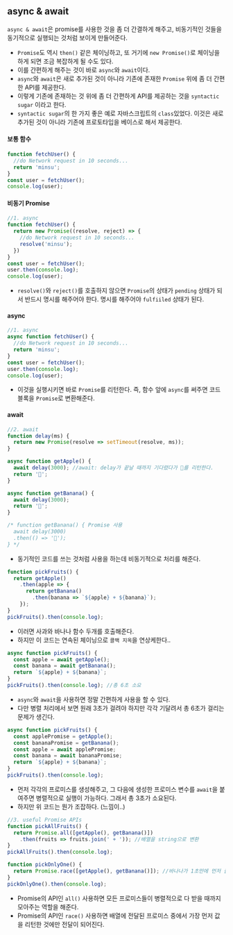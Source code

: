 ## async & await
`async & await`은 promise를 사용한 것을 좀 더 간결하게 해주고, 비동기적인 것들을 동기적으로 실행되는 것처럼 보이게 만들어준다.

- `Promise`도 역시 `then()` 같은 체이닝하고, 또 거기에 `new Promise()`로 체이닝을 하게 되면 조금 복잡하게 될 수도 있다. 
- 이를 간편하게 해주는 것이 바로 `async`와 `await`이다.
- `async`와 `await`은 새로 추가된 것이 아니라 기존에 존재한 `Promise` 위에 좀 더 간편한 API를 제공한다.
- 이렇게 기존에 존재하는 것 위에 좀 더 간편하게 API를 제공하는 것을 `syntactic sugar` 이라고 한다.
- `syntactic sugar`의 한 가지 좋은 예로 자바스크립트의 `class`있었다. 이것은 새로 추가된 것이 아니라 기존에 프로토타입을 베이스로 해서 제공한다.

#### 보통 함수

```javascript
function fetchUser() {
  //do Network request in 10 seconds...
  return 'minsu';
}
const user = fetchUser();
console.log(user);
```

#### 비동기 Promise

```javascript
//1. async
function fetchUser() {
  return new Promise((resolve, reject) => {
    //do Network request in 10 seconds...
    resolve('minsu');
  })
}
const user = fetchUser();
user.then(console.log);
console.log(user);
```

- `resolve()`와 `reject()`를 호출하지 않으면 `Promise`의 상태가 `pending` 상태가 되서 반드시 명시를 해주어야 한다. 명시를 해주어야 `fulfiiled` 상태가 된다.

#### async

```javascript
//1. async
async function fetchUser() {
  //do Network request in 10 seconds...
  return 'minsu';
}
const user = fetchUser();
user.then(console.log);
console.log(user);
```

- 이것을 실행시키면 바로 `Promise`를 리턴한다. 즉, 함수 앞에 `async`를 써주면 코드 블록을 `Promise`로 변환해준다.

#### await

```javascript
//2. await
function delay(ms) {
  return new Promise(resolve => setTimeout(resolve, ms));
}

async function getApple() {
  await delay(3000); //await: delay가 끝날 때까지 기다렸다가 🍎를 리턴한다.
  return '🍎';
}

async function getBanana() {
  await delay(3000);
  return '🍌';
}

/* function getBanana() { Promise 사용
  await delay(3000)
  .then(() => '🍌');
} */
```

- 동기적인 코드를 쓰는 것처럼 사용을 하는데 비동기적으로 처리를 해준다.

```javascript
function pickFruits() {
  return getApple()
    .then(apple => {
      return getBanana()
        .then(banana => `${apple} + ${banana}`);
    });
}
pickFruits().then(console.log);
```

- 이러면 사과와 바나나 함수 두개를 호출해준다.
- 하지만 이 코드는 연속된 체이닝으로 `콜백 지옥`을 연상케한다..

```javascript
async function pickFruits() {
  const apple = await getApple();
  const banana = await getBanana();
  return `${apple} + ${banana}`;
}
pickFruits().then(console.log); //총 6초 소요
```

- `async`와 `await`을 사용하면 정말 간편하게 사용을 할 수 있다.
- 다만 병렬 처리에서 보면 원래 3초가 걸려야 하지만 각각 기달려서 총 6초가 걸리는 문제가 생긴다.

```javascript
async function pickFruits() {
  const applePromise = getApple();
  const bananaPromise = getBanana();
  const apple = await applePromise;
  const banana = await bananaPromise;
  return `${apple} + ${banana}`;
}
pickFruits().then(console.log);
```

- 먼저 각각의 프로미스를 생성해주고, 그 다음에 생성한 프로미스 변수를 `await`을 붙여주면 병렬적으로 실행이 가능하다. 그래서 총 3초가 소요된다.
- 하지만 위 코드는 뭔가 조잡하다. (느낌이..)

```javascript
//3. useful Promise APIs
function pickAllFruits() {
  return Promise.all([getApple(), getBanana()])
    .then(fruits => fruits.join(' + ')); //배열을 string으로 변환
}
pickAllFruits().then(console.log);

function pickOnlyOne() {
  return Promise.race([getApple(), getBanana()]); //바나나가 1초만에 먼저 출력
}
pickOnlyOne().then(console.log);
```

- Promise의 API인 `all()` 사용하면 모든 프로미스들이 병렬적으로 다 받을 때까지 모아주는  역할을 해준다.
- Promise의 API인 `race()` 사용하면 배열에 전달된 프로미스 중에서 가장 먼저 값을 리턴한 것에만 전달이 되어진다.
